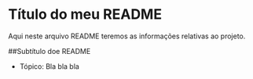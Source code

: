 # Título do meu README

Aqui neste arquivo README teremos as informações relativas ao projeto.

##Subtítulo doe README

- Tópico: Bla bla bla

